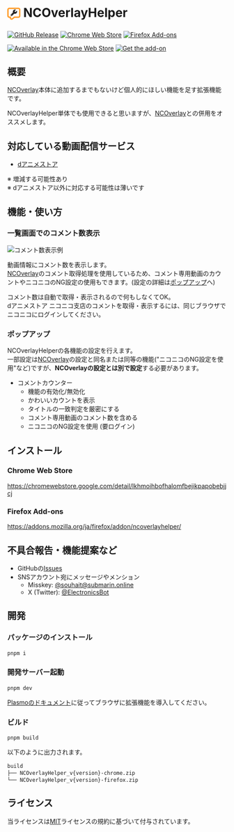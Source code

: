 # <sub><img src="assets/icon.png" width="30px" height="30px" alt="NCOverlayHelper Logo"></sub> NCOverlayHelper

[![GitHub Release](https://img.shields.io/github/v/release/souhait0614/nc-overlay-helper?label=Releases)](https://github.com/souhait0614/nc-overlay-helper/releases)
[![Chrome Web Store](https://img.shields.io/chrome-web-store/v/lkhmoihbofhalomfbejikpapobebjjcj?label=Chrome%20Web%20Store)](https://chromewebstore.google.com/detail/lkhmoihbofhalomfbejikpapobebjjcj)
[![Firefox Add-ons](https://img.shields.io/amo/v/ncoverlayhelper?label=Firefox%20Add-ons)](https://addons.mozilla.org/ja/firefox/addon/ncoverlayhelper/)

[<img src="https://storage.googleapis.com/web-dev-uploads/image/WlD8wC6g8khYWPJUsQceQkhXSlv1/iNEddTyWiMfLSwFD6qGq.png" height="60px" alt="Available in the Chrome Web Store">](https://chromewebstore.google.com/detail/lkhmoihbofhalomfbejikpapobebjjcj)
[<img src="https://blog.mozilla.org/addons/files/2020/04/get-the-addon-fx-apr-2020.svg" height="60px" alt="Get the add-on">](https://addons.mozilla.org/ja/firefox/addon/ncoverlayhelper/)

## 概要

[NCOverlay](https://github.com/Midra429/NCOverlay)本体に追加するまでもないけど個人的にほしい機能を足す拡張機能です。

NCOverlayHelper単体でも使用できると思いますが、[NCOverlay](https://github.com/Midra429/NCOverlay)との併用をオススメします。

## 対応している動画配信サービス

- [dアニメストア](https://animestore.docomo.ne.jp/animestore/)

※ 増減する可能性あり<br>
※ dアニメストア以外に対応する可能性は薄いです

## 機能・使い方

### 一覧画面でのコメント数表示

<img src="https://github.com/souhait0614/nc-overlay-helper/assets/62732828/d169db9d-a06c-46cd-a600-20fa0a4b8cb5" height="150px" alt="コメント数表示例">

動画情報にコメント数を表示します。<br>
[NCOverlay](https://github.com/Midra429/NCOverlay)のコメント取得処理を使用しているため、コメント専用動画のカウントやニコニコのNG設定の使用もできます。(設定の詳細は[ポップアップ](#ポップアップ)へ)

コメント数は自動で取得・表示されるので何もしなくてOK。<br>
dアニメストア ニコニコ支店のコメントを取得・表示するには、同じブラウザでニコニコにログインしてください。<br>

### ポップアップ

NCOverlayHelperの各機能の設定を行えます。<br>
一部設定は[NCOverlay](https://github.com/Midra429/NCOverlay)の設定と同名または同等の機能("ニコニコのNG設定を使用"など)ですが、**NCOverlayの設定とは別で設定**する必要があります。

- コメントカウンター
  - 機能の有効化/無効化
  - かわいいカウントを表示
  - タイトルの一致判定を厳密にする
  - コメント専用動画のコメント数を含める
  - ニコニコのNG設定を使用 (要ログイン)

## インストール

### Chrome Web Store

<https://chromewebstore.google.com/detail/lkhmoihbofhalomfbejikpapobebjjcj>

### Firefox Add-ons

<https://addons.mozilla.org/ja/firefox/addon/ncoverlayhelper/>

## 不具合報告・機能提案など

- GitHubの[Issues](https://github.com/souhait0614/nc-overlay-helper/issues)
- SNSアカウント宛にメッセージやメンション
  - Misskey: [@souhait@submarin.online](https://submarin.online/@souhait)
  - X (Twitter): [@ElectronicsBot](https://x.com/ElectronicsBot)

## 開発

### パッケージのインストール

```sh
pnpm i
```

### 開発サーバー起動

```sh
pnpm dev
```

[Plasmoのドキュメント](https://docs.plasmo.com/framework/workflows/dev#loading-the-extension)に従ってブラウザに拡張機能を導入してください。

### ビルド

```sh
pnpm build
```

以下のように出力されます。

```plaintext
build
├── NCOverlayHelper_v{version}-chrome.zip
└── NCOverlayHelper_v{version}-firefox.zip
```

## ライセンス

当ライセンスは[MIT](LICENSE)ライセンスの規約に基づいて付与されています。

